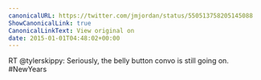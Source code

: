 ```yaml
---
canonicalURL: https://twitter.com/jmjordan/status/550513758205145088
ShowCanonicalLink: true
CanonicalLinkText: View original on
date: 2015-01-01T04:48:02+00:00
---
```

RT @tylerskippy: Seriously, the belly button convo is still going on. #NewYears